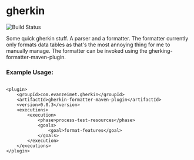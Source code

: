 # gherkin

![Build Status](https://travis-ci.org/podnov/gherkin.svg?branch=master)

Some quick gherkin stuff. A parser and a formatter. The formatter currently only formats data tables as that's the most annoying thing for me to manually manage. The formatter can be invoked using the gherking-formatter-maven-plugin.

### Example Usage:

```

<plugin>
	<groupId>com.evanzeimet.gherkin</groupId>
	<artifactId>gherkin-formatter-maven-plugin</artifactId>
	<version>0.0.3</version>
	<executions>
		<execution>
			<phase>process-test-resources</phase>
			<goals>
				<goal>format-features</goal>
			</goals>
		</execution>
	</executions>
</plugin>

```